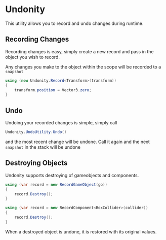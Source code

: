 # Undonity
This utility allows you to record and undo changes during runtime.

## Recording Changes

Recording changes is easy, simply create a new record and pass in the object you wish to record.

Any changes you make to the object within the scope will be recorded to a `snapshot`
```csharp
using (new Undonity.Record<Transform>(transform))
{
    transform.position = Vector3.zero;
}
```

## Undo
Undoing your recorded changes is simple, simply call
```csharp
Undonity.UndoUtility.Undo()
```
and the most recent change will be undone.  Call it again and the next `snapshot` in the stack will be undone

## Destroying Objects
Undonity supports destroying of gameobjects and components.
```csharp
using (var record = new RecordGameObject(go))
{
    record.Destroy();
}
```
```csharp
using (var record = new RecordComponent<BoxCollider>(collider))
{
    record.Destroy();
}
```
When a destroyed object is undone, it is restored with its original values.